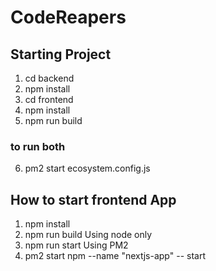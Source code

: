 # CodeReapers

## Starting Project

1. cd backend
2. npm install
3. cd frontend
4. npm install
5. npm run build

### to run both

6. pm2 start ecosystem.config.js

## How to start frontend App

1. npm install
2. npm run build
   Using node only
3. npm run start
   Using PM2
4. pm2 start npm --name "nextjs-app" -- start

